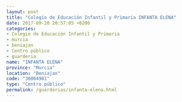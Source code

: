 ```yaml
---
layout: post
title: "Colegio de Educación Infantil y Primaria INFANTA ELENA"
date: 2017-09-20 20:57:05 +0200
categories:
- Colegio de Educación Infantil y Primaria
- murcia
- beniajan
- Centro público
- guarderia
name: "INFANTA ELENA"
province: "Murcia"
location: "Beniajan"
code: "30004981"
type: "Centro público"
permalink: /guarderias/infanta-elena.html
---
```

